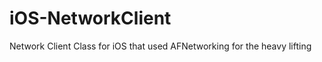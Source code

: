 iOS-NetworkClient
=================

Network Client Class for iOS that used AFNetworking for the heavy lifting